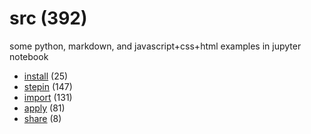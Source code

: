 # src (392)
some python, markdown, and javascript+css+html examples in jupyter notebook

+ [install](install/README.md) (25)
+ [stepin](stepin/README.md) (147)
+ [import](import/README.md) (131)
+ [apply](apply/README.md) (81)
+ [share](share/README.md) (8)
